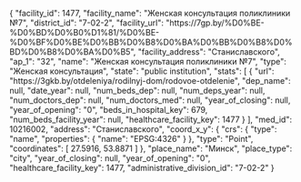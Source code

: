 {
    "facility_id": 1477,
    "facility_name": "Женская консультация поликлиники №7",
    "district_id": "7-02-2",
    "facility_url": "https:\/\/7gp.by\/%D0%BE-%D0%BD%D0%B0%D1%81\/%D0%BE-%D0%BF%D0%BE%D0%BB%D0%B8%D0%BA%D0%BB%D0%B8%D0%BD%D0%B8%D0%BA%D0%B5",
    "facility_address": "Станиславского",
    "ap_1": "32",
    "name": "Женская консультация поликлиники №7",
    "type": "Женская консультация",
    "state": "public institution",
    "stats": [
        {
            "url": "https:\/\/3gkb.by\/otdeleniya\/rodilnyj-dom\/rodovoe-otdelenie",
            "dep_name": null,
            "date_year": null,
            "num_beds_dep": null,
            "num_deps_year": null,
            "num_doctors_dep": null,
            "num_doctors_med": null,
            "year_of_closing": null,
            "year_of_opening": "0",
            "beds_in_hospital_key": 679,
            "num_beds_facility_year": null,
            "healthcare_facility_key": 1477
        }
    ],
    "med_id": 10216002,
    "address": "Станиславского",
    "coord_x_y": {
        "crs": {
            "type": "name",
            "properties": {
                "name": "EPSG:4326"
            }
        },
        "type": "Point",
        "coordinates": [
            27.5916,
            53.8871
        ]
    },
    "place_name": "Минск",
    "place_type": "city",
    "year_of_closing": null,
    "year_of_opening": "0",
    "healthcare_facility_key": 1477,
    "administrative_division_id": "7-02-2"
}
